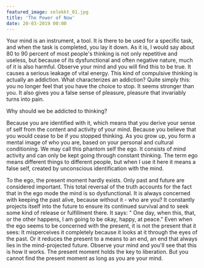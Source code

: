 ```yaml
---
featured_image: selekkt_01.jpg
title: 'The Power of Now'
date: 20-03-2019 00:00
---
```


Your mind is an instrument, a tool. It is there to be used for a specific task, and when the task is completed, you lay it down. As it is, I would say about 80 to 90 percent of most people's thinking is not only repetitive and useless, but because of its dysfunctional and often negative nature, much of it is also harmful. Observe your mind and you will find this to be true. It causes a serious leakage of vital energy. 
This kind of compulsive thinking is actually an addiction. What characterizes an addiction? Quite simply this: you no longer feel that you have the choice to stop. It seems stronger than you. It also gives you a false sense of pleasure, pleasure that invariably turns into pain.

Why should we be addicted to thinking?

Because you are identified with it, which means that you derive your sense of self from the content and activity of your mind. Because you believe that you would cease to be if you stopped thinking. As you grow up, you form a mental image of who you are, based on your personal and cultural conditioning. We may call this phantom self the ego. It consists of mind activity and can only be kept going through constant thinking. The term ego means different things to different people, but when I use it here it means a false self, created by unconscious identification with the mind.

To the ego, the present moment hardly exists. Only past and future are considered important. This total reversal of the truth accounts for the fact that in the ego mode the mind is so dysfunctional. It is always concerned with keeping the past alive, because without it -  who are you? It constantly projects itself into the future to ensure its continued survival and to seek some kind of release or fulfillment there. It says: " One day, when this, that, or the other happens, I am going to be okay, happy, at peace."  Even when the ego seems to be concerned with the present, it is not the present that it sees: It misperceives it completely because it looks at it through the eyes of the past. Or it reduces the present to a means to an end, an end that always lies in the mind-projected future. Observe your mind and you'll see that this is how it works.
The present moment holds the key to liberation. But you cannot find the present moment as long as you are your mind.